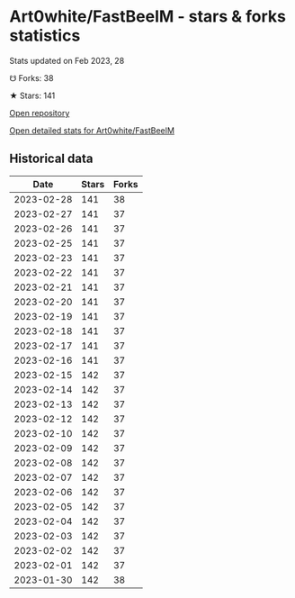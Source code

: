 # Art0white/FastBeeIM - stars & forks statistics

Stats updated on Feb 2023, 28

☋ Forks: 38

★ Stars: 141

[Open repository](https://github.com/Art0white/FastBeeIM)

[Open detailed stats for Art0white/FastBeeIM](https://reviewgithub.com/rep/Art0white/FastBeeIM)

## Historical data
| Date | Stars | Forks |
|------|-------|-------|
| 2023-02-28 | 141 | 38 | 
| 2023-02-27 | 141 | 37 | 
| 2023-02-26 | 141 | 37 | 
| 2023-02-25 | 141 | 37 | 
| 2023-02-23 | 141 | 37 | 
| 2023-02-22 | 141 | 37 | 
| 2023-02-21 | 141 | 37 | 
| 2023-02-20 | 141 | 37 | 
| 2023-02-19 | 141 | 37 | 
| 2023-02-18 | 141 | 37 | 
| 2023-02-17 | 141 | 37 | 
| 2023-02-16 | 141 | 37 | 
| 2023-02-15 | 142 | 37 | 
| 2023-02-14 | 142 | 37 | 
| 2023-02-13 | 142 | 37 | 
| 2023-02-12 | 142 | 37 | 
| 2023-02-10 | 142 | 37 | 
| 2023-02-09 | 142 | 37 | 
| 2023-02-08 | 142 | 37 | 
| 2023-02-07 | 142 | 37 | 
| 2023-02-06 | 142 | 37 | 
| 2023-02-05 | 142 | 37 | 
| 2023-02-04 | 142 | 37 | 
| 2023-02-03 | 142 | 37 | 
| 2023-02-02 | 142 | 37 | 
| 2023-02-01 | 142 | 37 | 
| 2023-01-30 | 142 | 38 | 

